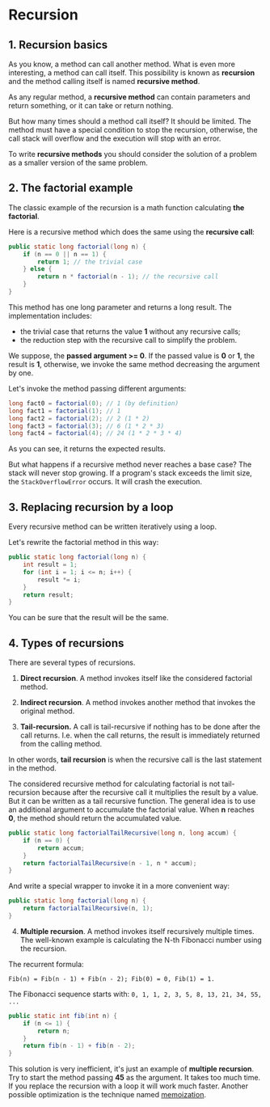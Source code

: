 # Recursion

## 1. Recursion basics

As you know, a method can call another method. What is even more interesting, a method can call itself. This possibility is known as **recursion** and the method calling itself is named **recursive method**.

As any regular method, a **recursive method** can contain parameters and return something, or it can take or return nothing.

But how many times should a method call itself? It should be limited. The method must have a special condition to stop the recursion, otherwise, the call stack will overflow and the execution will stop with an error.

To write **recursive methods** you should consider the solution of a problem as a smaller version of the same problem.

## 2. The factorial example
The classic example of the recursion is a math function calculating **the factorial**.

Here is a recursive method which does the same using the **recursive call**:
```java
public static long factorial(long n) {
    if (n == 0 || n == 1) {
        return 1; // the trivial case
    } else {
        return n * factorial(n - 1); // the recursive call
    }
}
```


This method has one long parameter and returns a long result. The implementation includes:

- the trivial case that returns the value **1** without any recursive calls;
- the reduction step with the recursive call to simplify the problem.

We suppose, the **passed argument >= 0**. If the passed value is **0** or **1**, the result is **1**, otherwise, we invoke the same method decreasing the argument by one.

Let's invoke the method passing different arguments:
```java
long fact0 = factorial(0); // 1 (by definition)
long fact1 = factorial(1); // 1
long fact2 = factorial(2); // 2 (1 * 2)
long fact3 = factorial(3); // 6 (1 * 2 * 3)
long fact4 = factorial(4); // 24 (1 * 2 * 3 * 4)
```
As you can see, it returns the expected results.

But what happens if a recursive method never reaches a base case? The stack will never stop growing. If a program's stack exceeds the limit size, the `StackOverflowError` occurs. It will crash the execution.


## 3. Replacing recursion by a loop
Every recursive method can be written iteratively using a loop.

Let's rewrite the factorial method in this way:
```java
public static long factorial(long n) {
    int result = 1;
    for (int i = 1; i <= n; i++) {
        result *= i;
    }
    return result;
}
```

You can be sure that the result will be the same.


## 4. Types of recursions
There are several types of recursions.

1) **Direct recursion**. A method invokes itself like the considered factorial method.

2) **Indirect recursion**. A method invokes another method that invokes the original method.

3) **Tail-recursion.** A call is tail-recursive if nothing has to be done after the call returns. I.e. when the call returns, the result is immediately returned from the calling method.

In other words, **tail recursion** is when the recursive call is the last statement in the method.

The considered recursive method for calculating factorial is not tail-recursion because after the recursive call it multiplies the result by a value. But it can be written as a tail recursive function. The general idea is to use an additional argument to accumulate the factorial value. When **n** reaches **0**, the method should return the accumulated value.
```java
public static long factorialTailRecursive(long n, long accum) {
    if (n == 0) {
        return accum;
    }
    return factorialTailRecursive(n - 1, n * accum);
}
```

And write a special wrapper to invoke it in a more convenient way:
```java
public static long factorial(long n) {
    return factorialTailRecursive(n, 1);
}
```

4) **Multiple recursion**. A method invokes itself recursively multiple times. The well-known example is calculating the N-th Fibonacci number using the recursion.

The recurrent formula:

    Fib(n) = Fib(n - 1) + Fib(n - 2); Fib(0) = 0, Fib(1) = 1.

The Fibonacci sequence starts with: `0, 1, 1, 2, 3, 5, 8, 13, 21, 34, 55, ...`

```java
public static int fib(int n) {
    if (n <= 1) {
        return n;
    }
    return fib(n - 1) + fib(n - 2);
}
```

This solution is very inefficient, it's just an example of **multiple recursion**. Try to start the method passing **45** as the argument. It takes too much time. If you replace the recursion with a loop it will work much faster. Another possible optimization is the technique named [memoization](https://dzone.com/articles/memoized-fibonacci-numbers).
